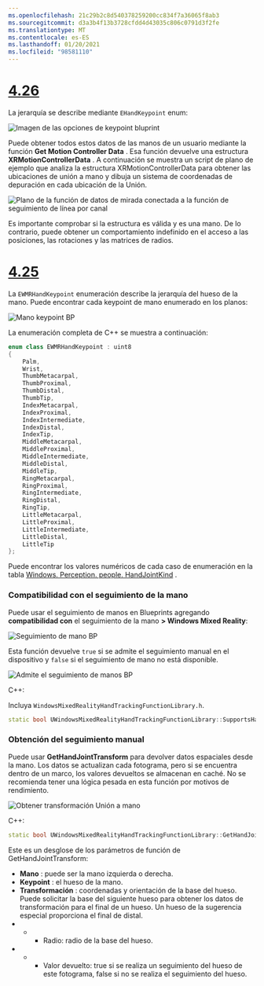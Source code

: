 ```yaml
---
ms.openlocfilehash: 21c29b2c8d540378259200cc834f7a36065f8ab3
ms.sourcegitcommit: d3a3b4f13b3728cfdd4d43035c806c0791d3f2fe
ms.translationtype: MT
ms.contentlocale: es-ES
ms.lasthandoff: 01/20/2021
ms.locfileid: "98581110"
---
```

# <a name="426"></a>[4.26](#tab/426)

La jerarquía se describe mediante `EHandKeypoint` enum:

![Imagen de las opciones de keypoint bluprint](../images/hand-keypoint-bp.png)

Puede obtener todos estos datos de las manos de un usuario mediante la función **Get Motion Controller Data** . Esa función devuelve una estructura **XRMotionControllerData** . A continuación se muestra un script de plano de ejemplo que analiza la estructura XRMotionControllerData para obtener las ubicaciones de unión a mano y dibuja un sistema de coordenadas de depuración en cada ubicación de la Unión.

![Plano de la función de datos de mirada conectada a la función de seguimiento de línea por canal](../images/unreal-hand-tracking-img-03.png)

Es importante comprobar si la estructura es válida y es una mano. De lo contrario, puede obtener un comportamiento indefinido en el acceso a las posiciones, las rotaciones y las matrices de radios.

# <a name="425"></a>[4.25](#tab/425)

La `EWMRHandKeypoint` enumeración describe la jerarquía del hueso de la mano. Puede encontrar cada keypoint de mano enumerado en los planos:

![Mano keypoint BP](../images/hand-keypoint-bp.png)

La enumeración completa de C++ se muestra a continuación:
```cpp
enum class EWMRHandKeypoint : uint8
{
    Palm,
    Wrist,
    ThumbMetacarpal,
    ThumbProximal,
    ThumbDistal,
    ThumbTip,
    IndexMetacarpal,
    IndexProximal,
    IndexIntermediate,
    IndexDistal,
    IndexTip,
    MiddleMetacarpal,
    MiddleProximal,
    MiddleIntermediate,
    MiddleDistal,
    MiddleTip,
    RingMetacarpal,
    RingProximal,
    RingIntermediate,
    RingDistal,
    RingTip,
    LittleMetacarpal,
    LittleProximal,
    LittleIntermediate,
    LittleDistal,
    LittleTip
};
```

Puede encontrar los valores numéricos de cada caso de enumeración en la tabla [Windows. Perception. people. HandJointKind](/uwp/api/windows.perception.people.handjointkind) .

### <a name="supporting-hand-tracking"></a>Compatibilidad con el seguimiento de la mano

Puede usar el seguimiento de manos en Blueprints agregando **compatibilidad con** el seguimiento de la mano **> Windows Mixed Reality**:

![Seguimiento de mano BP](../images/unreal/hand-tracking-bp.png)

Esta función devuelve `true` si se admite el seguimiento manual en el dispositivo y `false` si el seguimiento de mano no está disponible.

![Admite el seguimiento de manos BP](../images/unreal/supports-hand-tracking-bp.png)

C++:

Incluya `WindowsMixedRealityHandTrackingFunctionLibrary.h`.

```cpp
static bool UWindowsMixedRealityHandTrackingFunctionLibrary::SupportsHandTracking()
```

### <a name="getting-hand-tracking"></a>Obtención del seguimiento manual

Puede usar **GetHandJointTransform** para devolver datos espaciales desde la mano. Los datos se actualizan cada fotograma, pero si se encuentra dentro de un marco, los valores devueltos se almacenan en caché. No se recomienda tener una lógica pesada en esta función por motivos de rendimiento.

![Obtener transformación Unión a mano](../images/unreal/get-hand-joint-transform.png)

C++:
```cpp
static bool UWindowsMixedRealityHandTrackingFunctionLibrary::GetHandJointTransform(EControllerHand Hand, EWMRHandKeypoint Keypoint, FTransform& OutTransform, float& OutRadius)
```

Este es un desglose de los parámetros de función de GetHandJointTransform:

* **Mano** : puede ser la mano izquierda o derecha.
* **Keypoint** : el hueso de la mano.
* **Transformación** : coordenadas y orientación de la base del hueso. Puede solicitar la base del siguiente hueso para obtener los datos de transformación para el final de un hueso. Un hueso de la sugerencia especial proporciona el final de distal.
* * * Radio: radio de la base del hueso.
* * * Valor devuelto: true si se realiza un seguimiento del hueso de este fotograma, false si no se realiza el seguimiento del hueso.